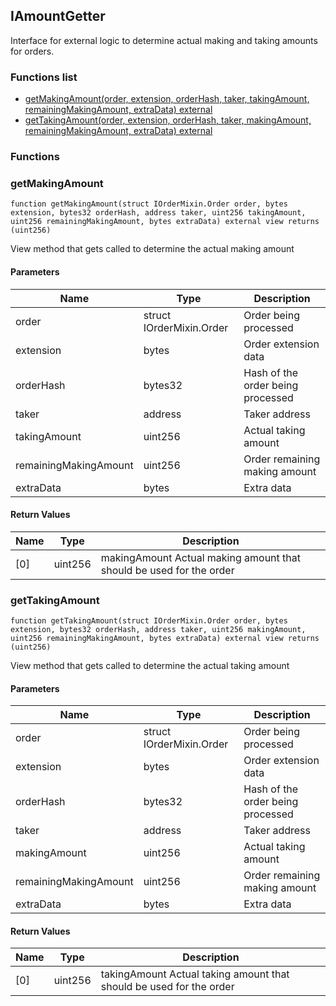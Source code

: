 
## IAmountGetter

Interface for external logic to determine actual making and taking amounts for orders.

### Functions list
- [getMakingAmount(order, extension, orderHash, taker, takingAmount, remainingMakingAmount, extraData) external](#getmakingamount)
- [getTakingAmount(order, extension, orderHash, taker, makingAmount, remainingMakingAmount, extraData) external](#gettakingamount)

### Functions
### getMakingAmount

```solidity
function getMakingAmount(struct IOrderMixin.Order order, bytes extension, bytes32 orderHash, address taker, uint256 takingAmount, uint256 remainingMakingAmount, bytes extraData) external view returns (uint256)
```
View method that gets called to determine the actual making amount

#### Parameters

| Name | Type | Description |
| ---- | ---- | ----------- |
| order | struct IOrderMixin.Order | Order being processed |
| extension | bytes | Order extension data |
| orderHash | bytes32 | Hash of the order being processed |
| taker | address | Taker address |
| takingAmount | uint256 | Actual taking amount |
| remainingMakingAmount | uint256 | Order remaining making amount |
| extraData | bytes | Extra data |

#### Return Values

| Name | Type | Description |
| ---- | ---- | ----------- |
[0] | uint256 | makingAmount Actual making amount that should be used for the order |

### getTakingAmount

```solidity
function getTakingAmount(struct IOrderMixin.Order order, bytes extension, bytes32 orderHash, address taker, uint256 makingAmount, uint256 remainingMakingAmount, bytes extraData) external view returns (uint256)
```
View method that gets called to determine the actual taking amount

#### Parameters

| Name | Type | Description |
| ---- | ---- | ----------- |
| order | struct IOrderMixin.Order | Order being processed |
| extension | bytes | Order extension data |
| orderHash | bytes32 | Hash of the order being processed |
| taker | address | Taker address |
| makingAmount | uint256 | Actual taking amount |
| remainingMakingAmount | uint256 | Order remaining making amount |
| extraData | bytes | Extra data |

#### Return Values

| Name | Type | Description |
| ---- | ---- | ----------- |
[0] | uint256 | takingAmount Actual taking amount that should be used for the order |

